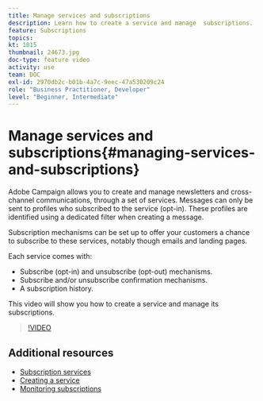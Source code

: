 ```yaml
---
title: Manage services and subscriptions
description: Learn how to create a service and manage  subscriptions.
feature: Subscriptions
topics: 
kt: 1815
thumbnail: 24673.jpg
doc-type: feature video
activity: use
team: DOC
exl-id: 2970db2c-b01b-4a7c-9eec-47a530209c24
role: "Business Practitioner, Developer"
level: "Beginner, Intermediate"
---
```

# Manage services and subscriptions{#managing-services-and-subscriptions}

Adobe Campaign allows you to create and manage newsletters and cross-channel communications, through a set of services. Messages can only be sent to profiles who subscribed to the service (opt-in). These profiles are identified using a dedicated filter when creating a message.

Subscription mechanisms can be set up to offer your customers a chance to subscribe to these services, notably though emails and landing pages.

Each service comes with:

* Subscribe (opt-in) and unsubscribe (opt-out) mechanisms.
* Subscribe and/or unsubscribe confirmation mechanisms.
* A subscription history.

This video will show you how to create a service and manage its subscriptions.

>[!VIDEO](https://video.tv.adobe.com/v/24673?quality=12)

## Additional resources

* [Subscription services](https://docs.adobe.com/content/help/en/campaign-standard/using/managing-processes-and-data/data-management-activities/subscription-services.html)
* [Creating a service](https://docs.adobe.com/content/help/en/campaign-standard/using/profiles-and-audiences/managing-subscriptions/creating-a-service.html)
* [Monitoring subscriptions](https://docs.adobe.com/content/help/en/campaign-standard/using/profiles-and-audiences/managing-subscriptions/monitoring-subscriptions.html)
